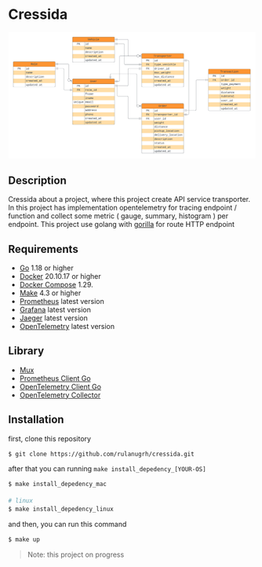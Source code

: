 # Cressida
![banner](.github/lrs.png)

## Description
Cressida about a project, where this project create API service transporter. In this project has implementation opentelemetry for tracing endpoint / function and collect some metric ( gauge, summary, histogram ) per endpoint. This project use golang with [gorilla](https://github.com/gorilla/mux) for route HTTP endpoint

## Requirements
- [Go](https://golang.org/) 1.18 or higher
- [Docker](https://www.docker.com/) 20.10.17 or higher
- [Docker Compose](https://docs.docker.com/compose/) 1.29.
- [Make](https://www.gnu.org/software/make/) 4.3 or higher
- [Prometheus](https://prometheus.io/) latest version
- [Grafana](https://grafana.com/) latest version
- [Jaeger](https://www.jaegertracing.io/) latest version
- [OpenTelemetry](https://opentelemetry.io/) latest version

## Library
- [Mux](https://github.com/gorilla/mux)
- [Prometheus Client Go](https://github.com/prometheus/client_golang)
- [OpenTelemetry Client Go](https://github.com/open-telemetry/opentelemetry-go)
- [OpenTelemetry Collector](https://github.com/open-telemetry/opentelemetry-collector)

## Installation
first, clone this repository
```bash
$ git clone https://github.com/rulanugrh/cressida.git
```

after that you can running `make install_depedency_[YOUR-OS]`
```bash
$ make install_depedency_mac

# linux
$ make install_depedency_linux
```
and then, you can run this command
```bash
$ make up
```

> Note: this project on progress